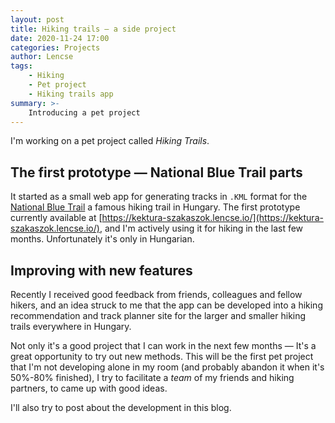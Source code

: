 ```yaml
---
layout: post
title: Hiking trails — a side project
date: 2020-11-24 17:00
categories: Projects
author: Lencse
tags:
    - Hiking
    - Pet project
    - Hiking trails app
summary: >-
    Introducing a pet project
---
```


I'm working on a pet project called *Hiking Trails*.

## The first prototype — National Blue Trail parts

It started as a small web app for generating tracks in `.KML` format for the [National Blue Trail](https://en.wikipedia.org/wiki/National_Blue_Trail) a famous hiking trail in Hungary.
The first prototype currently available at [https://kektura-szakaszok.lencse.io/](https://kektura-szakaszok.lencse.io/), and I'm actively using it for hiking in the last few months. Unfortunately it's only in Hungarian.

## Improving with new features

Recently I received good feedback from friends, colleagues and fellow hikers, and an idea struck to me that the app can be developed into a hiking recommendation and track planner site for the larger and smaller hiking trails everywhere in Hungary.

Not only it's a good project that I can work in the next few months — It's a great opportunity to try out new methods. This will be the first pet project that I'm not developing alone in my room (and probably abandon it when it's 50%-80% finished), I try to facilitate a *team* of my friends and hiking partners, to came up with good ideas.

I'll also try to post about the development in this blog.
